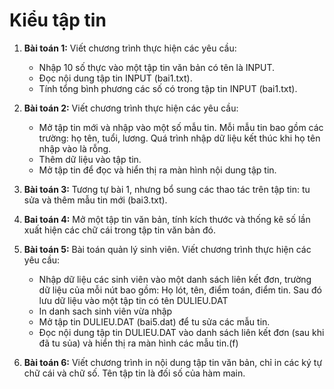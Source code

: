 # Kiểu tập tin

1. **Bài toán 1:** Viết chương trình thực hiện các yêu cầu:  
   - Nhập 10 số thực vào một tập tin văn bản có tên là INPUT.
   - Đọc nội dung tập tin INPUT (bai1.txt). 
   - Tính tổng bình phương các số có trong tập tin INPUT (bai1.txt).

2. **Bài toán 2:** Viết chương trình thực hiện các yêu cầu:
    - Mở tập tin mới và nhập vào một số mẫu tin. Mỗi mẫu tin bao gồm các trường: họ tên, tuổi, lương. Quá trình nhập dữ liệu kết thúc khi họ tên nhập vào là rỗng.
    - Thêm dữ liệu vào tập tin.
    - Mở tập tin để đọc và hiển thị ra màn hình nội dung tập tin.

3. **Bài toán 3:** Tương tự bài 1, nhưng bổ sung các thao tác trên tập tin: tu sửa và  thêm mẫu tin mới (bai3.txt).

4. **Bai toán 4:** Mở một tập tin văn bản, tính kích thước và thống kê số lần xuất hiện các chữ cái trong tập tin văn bản đó.

5. **Bài toán 5:** Bài toán quản lý sinh viên. Viết chương trình thực hiện các yêu cầu:
    - Nhập dữ liệu các sinh viên vào một danh sách liên kết đơn, trường dữ liệu của mỗi nút bao gồm: Họ lót, tên, điểm toán, điểm tin. Sau đó lưu dữ liệu vào một tập tin có tên DULIEU.DAT
    - In danh sach sinh viên vừa nhập
    - Mở tập tin DULIEU.DAT (bai5.dat) để tu sửa các mẫu tin.
    - Đọc nội dung tập tin DULIEU.DAT vào danh sách liên kết đơn (sau khi đã tu sủa) và hiển thị ra màn hình các mẫu tin.(f)

6. **Bài toán 6:** Viết chương trình in nội dung tập tin văn bản, chỉ in các ký tự chữ cái và chữ số. Tên tập tin là đối số của hàm main.

